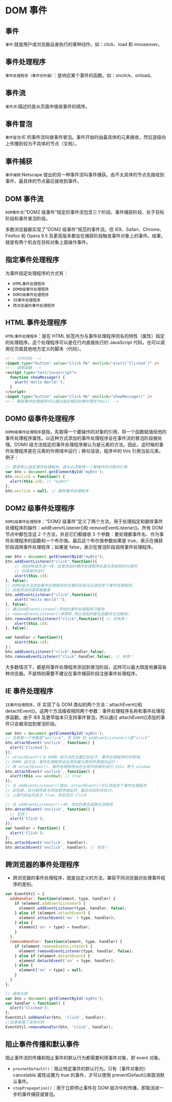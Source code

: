 # DOM 事件

## 事件

`事件`:就是用户或浏览器自身执行的某种动作。如：click、load 和 mouseover。

## 事件处理程序

`事件处理程序（事件侦听器）`：是响应某个事件的函数。如：onclick、onload。

## 事件流

`事件流`:描述的是从页面中接收事件的顺序。

## 事件冒泡

`事件冒泡`:IE 的事件流叫做事件冒泡。事件开始时由最具体的元素接收，然后逐级向上传播到较为不具体的节点（文档）。

## 事件捕获

`事件捕获`:Netscape 提出的另一种事件流叫事件捕获。由不太具体的节点先接收到事件，最具体的节点最后接收到事件。

## DOM 事件流

`DOM事件流`:“DOM2 级事件”规定的事件流包含三个阶段。事件捕获阶段、处于目标阶段和事件冒泡阶段。

多数浏览器都实现了“DOM2 级事件”规范的事件流。但 IE9、Safari、Chrome、Firefox 和 Opera 9.5 及更高版本都会在捕获阶段触发事件对象上的事件。结果，就是有两个机会在目标对象上面操作事件。

## 指定事件处理程序

为事件指定处理程序的方式有：

- `HTML事件处理程序`
- `DOM0级事件处理程序`
- `DOM2级事件处理程序`
- `IE事件处理程序`
- `跨浏览器的事件处理程序`

## HTML 事件处理程序

`HTML事件处理程序`：是在 HTML 标签内为与事件处理程序同名的特性（属性）指定的处理程序。这个处理程序可以是在行内直接执行的 JavaScript 代码，也可以调用在页面其他地方定义的脚本（代码）。

```html
<!-- 行内代码 -->
<input type="button" value="Click Me" onclick="alert('Clicked')" />
<!-- 调用函数 -->
<script type="text/javascript">
  function showMessage() {
    alert('Hello World!');
  }
</script>
<input type="button" value="Click Me" onclick="showMessage()" />
<!-- 删除事件处理程序可以通过指定相应的事件属性为null -->
```

## DOM0 级事件处理程序

`DOM0级事件处理程序`是指，先取得一个要操作的对象的引用，将一个函数赋值给他的事件处理程序属性。以这种方式添加的事件处理程序会在事件流的冒泡阶段被处理。DOM0 级方法指定的事件处理程序被认为是元素的方法。因此，这时候的事件处理程序是在元素的作用域中运行；换句话说，程序中的 this 引用当前元素。例子：

```js
// 要使用js指定事件处理程序，首先必须取得一个要操作的对象的引用
var btn = document.getElementById('myBtn');
btn.onclick = function() {
  alert(this.id); // "myBnt"
};
btn.onclick = null; // 删除事件处理程序
```

## DOM2 级事件处理程序

`DOM2级事件处理程序`：“DOM2 级事件”定义了两个方法，用于处理指定和删除事件处理程序的操作：addEvenvtListener()和 removeEventListener()。所有 DOM 节点中都包含这 2 个方法，并且它们都接收 3 个参数：要处理都事件名、作为事件处理程序的函数和一个布尔值。最后这个布尔值参数如果是 true，表示在捕获阶段调用事件处理程序；如果是 false，表示在冒泡阶段调用事件处理程序。

```js
var btn = document.getElementById("myBtn");
btn.addEventListener("click",function(){
    // 与DOM0级方法一样，这里添加的事件处理程序也是在其依附的元素的
    // 作用域中运行
    alert(this.id);
}, false);
// DOM2级方法添加事件处理程序的主要好处是可以添加多个事件处理程序。
// 会按添加的顺序被触发
btn.addEventListener("click",function(){
    alert("Hello World！");
}, false);
// 通过addEventListene()添加的事件处理程序只能用
// removeEventListener()来移除.所以添加的匿名函数将无法移除。
btn.removeEventListener("click",function(){ // 没有用！
    alert(this.id);
}, false);

var handler = function(){
    alert(this.id);
}；
btn.addEventListener("click",handler,false);
btn.removeEventListener("click",handler,false); // 有效！
```

大多数情况下，都是将事件处理程序添加到冒泡阶段，这样可以最大限度地兼容各种浏览器。不是特别需要不建议在事件捕获阶段注册事件处理程序。

## IE 事件处理程序

`IE事件处理程序`，IE 实现了与 DOM 类似的两个方法：attachEvent()和 detachEvent()。这两个方法接收相同两个参数：事件处理程序名称和事件处理程序函数。由于 IE8 及更早版本只支持事件冒泡，所以通过 attachEvent()添加的事件只会被添加到冒泡阶段。

```js
var btn = document.getElememtById('myBtn');
// 注意第一个参数是“onclick”，而 DOM 的 addEventListener()是“click”
btn.attachEvent('onclick', function() {
  alert('Clicked');
});
// attachEvent()与 DOM0 级方法的主要区别在于，事件处理程序的作用域。
// DOM0 级方法，事件处理程序会在其所属元素的作用域内运行；
// 用 attachEvent()，事件处理程序会在全局作用域中运行,this 等于 window
btn.attachEvent('onclick', function() {
  alert(this === window); // true
});
// 与 addEventListener()类似，attachEvent()可以添加多个事件处理程序
// 区别是，执行顺序是与添加顺序相反的，最后添加的先执行。
// 上面代码会先显示 true，然后显示 Click

// 与 addEventListener()一样，添加的匿名函数无法移除
btn.detachEvent('onclick', function() {
  // 无效！
  alert('Click');
});
var handler = function() {
  alert('Click');
};
btn.attachEvent('onclick', handler);
btn.detachEvent('onclick', handler); // 有效！
```

## 跨浏览器的事件处理程序

- 跨浏览器的事件处理程序，就是自定义的方法，兼容不同浏览器对处理事件程序的差别。

```js
var EventUtil = {
  addHandler: function(element, type, handler) {
    if (element.addEventListener) {
      element.addEventListener(type, handler, false);
    } else if (element.attachEvent) {
      element.attachEvent('on' + type, handler);
    } else {
      element['on' + type] = handler;
    }
  },
  removeHandler: function(element, type, handler) {
    if (element.removeEventListener) {
      element.removeEventListener(type, handler, false);
    } else if (element.detachEvent) {
      element.detachEvent('on' + type, handler);
    } else {
      element['on' + type] = null;
    }
  }
};

// 调用示例
var btn = document.getElementById('myBtn');
var handler = function() {
  alert('Clicked');
};
EventUtil.addHandler(btn, 'click', handler);
//这里省略了其他代码
EventUtil.removeHandler(btn, 'click', handler);
```

## 阻止事件传播和默认事件

阻止事件流的传播和阻止事件的默认行为都需要利用事件对象，即 event 对象。

- `prevnetDefault()`：阻止特定事件的默认行为。只有（事件对象的）cancelable 属性设置为 true 的事件，才可以使用 preventDefault()来取消默认事件。
- `stopPropagation()`：用于立即停止事件在 DOM 层次中的传播，即取消进一步的事件捕获或冒泡。
